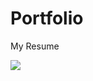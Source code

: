 # Portfolio
My Resume

![](https://cloud.githubusercontent.com/assets/26084391/24839205/d37348f6-1d73-11e7-98d9-c4756a51ab6e.png)




